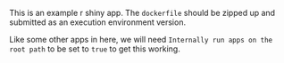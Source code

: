 This is an example r shiny app. The `dockerfile` should be zipped up and submitted as an execution environment version. 

Like some other apps in here, we will need `Internally run apps on the root path` to be set to `true` to get this working.
